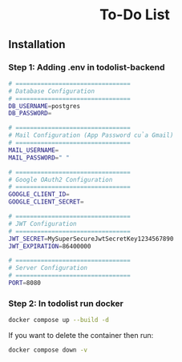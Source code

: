 <h1 align="center">To-Do List</h1>

## Installation

### Step 1: Adding .env in todolist-backend

```bash
# ================================
# Database Configuration
# ================================
DB_USERNAME=postgres
DB_PASSWORD=

# ================================
# Mail Configuration (App Password của Gmail)
# ================================
MAIL_USERNAME=
MAIL_PASSWORD=" "

# ================================
# Google OAuth2 Configuration
# ================================
GOOGLE_CLIENT_ID=
GOOGLE_CLIENT_SECRET=

# ================================
# JWT Configuration
# ================================
JWT_SECRET=MySuperSecureJwtSecretKey1234567890
JWT_EXPIRATION=86400000

# ================================
# Server Configuration
# ================================
PORT=8080
```

### Step 2: In todolist run docker

```bash
docker compose up --build -d
```

If you want to delete the container then run:

```bash
docker compose down -v
```